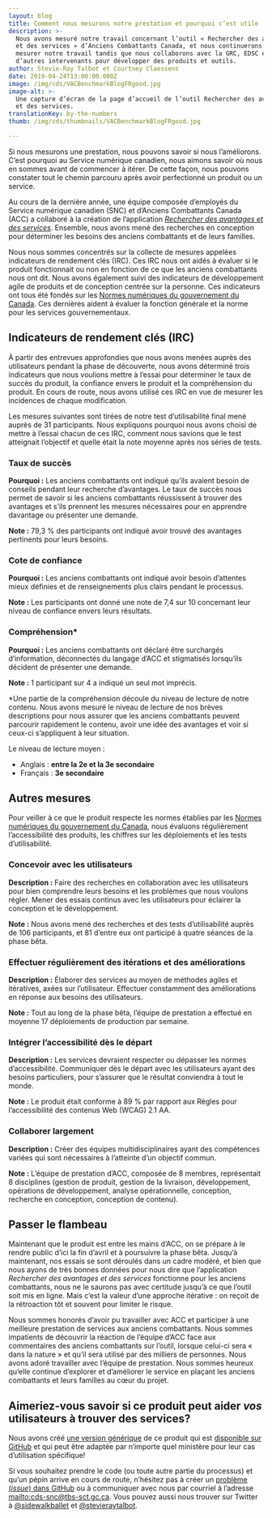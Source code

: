 ```yaml
---
layout: blog
title: Comment nous mesurons notre prestation et pourquoi c’est utile
description: >-
  Nous avons mesuré notre travail concernant l’outil « Rechercher des avantages
  et des services » d’Anciens Combattants Canada, et nous continuerons de
  mesurer notre travail tandis que nous collaborons avec la GRC, EDSC et
  d’autres intervenants pour développer des produits et outils.
author: Stevie-Ray Talbot et Courtney Claessens
date: 2019-04-24T13:00:00.000Z
image: /img/cds/VACBenchmarkBlogFRgood.jpg
image-alt: >-
  Une capture d’écran de la page d’accueil de l’outil Rechercher des avantages
  et des services.
translationKey: by-the-numbers
thumb: /img/cds/thumbnails/VACBenchmarkBlogFRgood.jpg

---
```

Si nous mesurons une prestation, nous pouvons savoir si nous l’améliorons. C’est pourquoi au Service numérique canadien, nous aimons savoir où nous en sommes avant de commencer à itérer. De cette façon, nous pouvons constater tout le chemin parcouru après avoir perfectionné un produit ou un service.

Au cours de la dernière année, une équipe composée d’employés du Service numérique canadien (SNC) et d’Anciens Combattants Canada (ACC) a collaboré à la création de l’application [_Rechercher des avantages et des services_](https://github.com/veteransaffairscanada/vac-benefits-directory). Ensemble, nous avons mené des recherches en conception pour déterminer les besoins des anciens combattants et de leurs familles.

Nous nous sommes concentrés sur la collecte de mesures appelées indicateurs de rendement clés (IRC). Ces IRC nous ont aidés à évaluer si le produit fonctionnait ou non en fonction de ce que les anciens combattants nous ont dit. Nous avons également suivi des indicateurs de développement agile de produits et de conception centrée sur la personne. Ces indicateurs ont tous été fondés sur les [Normes numériques du gouvernement du Canada](https://www.canada.ca/fr/gouvernement/systeme/gouvernement-numerique/normes-numeriques-gouvernement-canada.html). Ces dernières aident à évaluer la fonction générale et la norme pour les services gouvernementaux.

## Indicateurs de rendement clés (IRC)

À partir des entrevues approfondies que nous avons menées auprès des utilisateurs pendant la phase de découverte, nous avons déterminé trois indicateurs que nous voulions mettre à l’essai pour déterminer le taux de succès du produit, la confiance envers le produit et la compréhension du produit. En cours de route, nous avons utilisé ces IRC en vue de mesurer les incidences de chaque modification.

Les mesures suivantes sont tirées de notre test d’utilisabilité final mené auprès de 31 participants. Nous expliquons pourquoi nous avons choisi de mettre à l’essai chacun de ces IRC, comment nous savions que le test atteignait l’objectif et quelle était la note moyenne après nos séries de tests.

### Taux de succès

**Pourquoi :** Les anciens combattants ont indiqué qu’ils avaient besoin de conseils pendant leur recherche d’avantages. Le taux de succès nous permet de savoir si les anciens combattants réussissent à trouver des avantages et s’ils prennent les mesures nécessaires pour en apprendre davantage ou présenter une demande.

**Note :** 79,3 % des participants ont indiqué avoir trouvé des avantages pertinents pour leurs besoins.

### Cote de confiance

**Pourquoi :** Les anciens combattants ont indiqué avoir besoin d’attentes mieux définies et de renseignements plus clairs pendant le processus.

**Note :** Les participants ont donné une note de 7,4 sur 10 concernant leur niveau de confiance envers leurs résultats.

### Compréhension*

**Pourquoi :** Les anciens combattants ont déclaré être surchargés d’information, déconnectés du langage d’ACC et stigmatisés lorsqu’ils décident de présenter une demande.

**Note :** 1 participant sur 4 a indiqué un seul mot imprécis.

\*Une partie de la compréhension découle du niveau de lecture de notre contenu. Nous avons mesuré le niveau de lecture de nos brèves descriptions pour nous assurer que les anciens combattants peuvent parcourir rapidement le contenu, avoir une idée des avantages et voir si ceux-ci s’appliquent à leur situation.

Le niveau de lecture moyen :

* Anglais : **entre la 2e et la 3e secondaire**
* Français : **3e secondaire**

## Autres mesures

Pour veiller à ce que le produit respecte les normes établies par les [Normes numériques du gouvernement du Canada](https://www.canada.ca/fr/gouvernement/systeme/gouvernement-numerique/normes-numeriques-gouvernement-canada.html), nous évaluons régulièrement l’accessibilité des produits, les chiffres sur les déploiements et les tests d’utilisabilité.

### Concevoir avec les utilisateurs

**Description :** Faire des recherches en collaboration avec les utilisateurs pour bien comprendre leurs besoins et les problèmes que nous voulons régler. Mener des essais continus avec les utilisateurs pour éclairer la conception et le développement.

**Note :** Nous avons mené des recherches et des tests d’utilisabilité auprès de 106 participants, et 81 d’entre eux ont participé à quatre séances de la phase bêta.

### Effectuer régulièrement des itérations et des améliorations

**Description :** Élaborer des services au moyen de méthodes agiles et itératives, axées sur l’utilisateur. Effectuer constamment des améliorations en réponse aux besoins des utilisateurs.

**Note :** Tout au long de la phase bêta, l’équipe de prestation a effectué en moyenne 17 déploiements de production par semaine.

### Intégrer l’accessibilité dès le départ

**Description :** Les services devraient respecter ou dépasser les normes d’accessibilité. Communiquer dès le départ avec les utilisateurs ayant des besoins particuliers, pour s’assurer que le résultat conviendra à tout le monde.

**Note :** Le produit était conforme à 89 % par rapport aux Règles pour l’accessibilité des contenus Web (WCAG) 2.1 AA. 

### Collaborer largement

**Description :** Créer des équipes multidisciplinaires ayant des compétences variées qui sont nécessaires à l’atteinte d’un objectif commun.

**Note :** L’équipe de prestation d’ACC, composée de 8 membres, représentait 8 disciplines (gestion de produit, gestion de la livraison, développement, opérations de développement, analyse opérationnelle, conception, recherche en conception, conception de contenu).

## Passer le flambeau

Maintenant que le produit est entre les mains d’ACC, on se prépare à le rendre public d’ici la fin d’avril et à poursuivre la phase bêta. Jusqu’à maintenant, nos essais se sont déroulés dans un cadre modéré, et bien que nous ayons de très bonnes données pour nous dire que l’application _Rechercher des avantages et des services_ fonctionne pour les anciens combattants, nous ne le saurons pas avec certitude jusqu’à ce que l’outil soit mis en ligne. Mais c’est la valeur d’une approche itérative : on reçoit de la rétroaction tôt et souvent pour limiter le risque. 

Nous sommes honorés d’avoir pu travailler avec ACC et participer à une meilleure prestation de services aux anciens combattants. Nous sommes impatients de découvrir la réaction de l’équipe d’ACC face aux commentaires des anciens combattants sur l’outil, lorsque celui-ci sera « dans la nature » et qu’il sera utilisé par des milliers de personnes. Nous avons adoré travailler avec l’équipe de prestation. Nous sommes heureux qu’elle continue d’explorer et d’améliorer le service en plaçant les anciens combattants et leurs familles au cœur du projet.

## Aimeriez-vous savoir si ce produit peut aider _vos_ utilisateurs à trouver des services?

Nous avons créé [une version générique](https://benefits-avantages.cds-snc.ca/?utm_source=CDS_measurement_blog) de ce produit qui est [disponible sur GitHub](https://github.com/cds-snc/find-benefits-and-services) et qui peut être adaptée par n’importe quel ministère pour leur cas d’utilisation spécifique!

Si vous souhaitez prendre le code (ou toute autre partie du processus) et qu’un pépin arrive en cours de route, n’hésitez pas à créer un [problème (_issue_) dans GitHub](https://github.com/cds-snc/find-benefits-and-services/issues) ou à communiquer avec nous par courriel à l’adresse <mailto:cds-snc@tbs-sct.gc.ca>. Vous pouvez aussi nous trouver sur Twitter à [@sidewalkballet](https://twitter.com/sidewalkballet) et [@stevieraytalbot](https://twitter.com/StevieRayTalbot).
